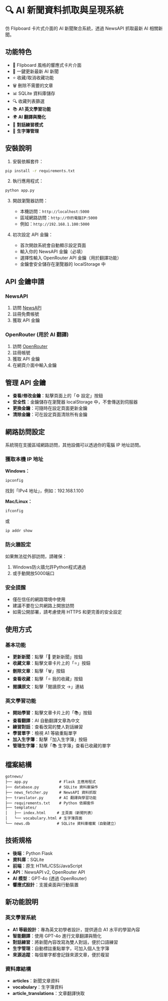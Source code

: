 # 🔍 AI 新聞資料抓取與呈現系統

仿 Flipboard 卡片式介面的 AI 新聞聚合系統，透過 NewsAPI 抓取最新 AI 相關新聞。

## 功能特色

- 📱 Flipboard 風格的響應式卡片介面
- 🔄 一鍵更新最新 AI 新聞
- ⭐ 收藏/取消收藏功能
- 🗑️ 刪除不需要的文章
- 📊 SQLite 資料庫儲存
- 🔍 收藏列表篩選
- 📚 **A1 英文學習功能**
- 🌍 **AI 翻譯與簡化**
- 💬 **對話練習模式**
- 📖 **生字簿管理**

## 安裝說明

1. 安裝依賴套件：
```bash
pip install -r requirements.txt
```

2. 執行應用程式：
```bash
python app.py
```

3. 開啟瀏覽器訪問：
   - 本機訪問：`http://localhost:5000`
   - 區域網路訪問：`http://你的電腦IP:5000`
   - 例如：`http://192.168.1.100:5000`

4. 初次設定 API 金鑰：
   - 首次開啟系統會自動顯示設定頁面
   - 輸入你的 NewsAPI 金鑰（必填）
   - 選擇性輸入 OpenRouter API 金鑰（用於翻譯功能）
   - 金鑰會安全儲存在瀏覽器的 localStorage 中

## API 金鑰申請

### NewsAPI
1. 訪問 [NewsAPI](https://newsapi.org)
2. 註冊免費帳號
3. 獲取 API 金鑰

### OpenRouter (用於 AI 翻譯)
1. 訪問 [OpenRouter](https://openrouter.ai)
2. 註冊帳號
3. 獲取 API 金鑰
4. 在網頁介面中輸入金鑰

## 管理 API 金鑰

- **查看/修改金鑰**：點擊頁面上的「⚙️ 設定」按鈕
- **安全性**：金鑰儲存在瀏覽器 localStorage 中，不會傳送到伺服器
- **更換金鑰**：可隨時在設定頁面更新金鑰
- **清除金鑰**：可在設定頁面清除所有金鑰

## 網路訪問設定

系統現在支援區域網路訪問，其他設備可以透過你的電腦 IP 地址訪問。

### 獲取本機 IP 地址
**Windows：**
```bash
ipconfig
```
找到「IPv4 地址」，例如：192.168.1.100

**Mac/Linux：**
```bash
ifconfig
```
或
```bash
ip addr show
```

### 防火牆設定
如果無法從外部訪問，請確保：
1. Windows防火牆允許Python程式通過
2. 或手動開放5000端口

### 安全提醒
- 僅在信任的網路環境中使用
- 建議不要在公共網路上開放訪問
- 如需公開部署，請考慮使用 HTTPS 和更完善的安全設定

## 使用方式

### 基本功能
- **更新新聞**：點擊「🔄 更新新聞」按鈕
- **收藏文章**：點擊文章卡片上的「⭐」按鈕
- **刪除文章**：點擊「🗑️」按鈕
- **查看收藏**：點擊「⭐ 我的收藏」按鈕
- **閱讀原文**：點擊「閱讀原文 →」連結

### 英文學習功能
- **開始學習**：點擊文章卡片上的「📚」按鈕
- **查看翻譯**：AI 自動翻譯文章為中文
- **練習對話**：查看改寫的雙人對話練習
- **學習單字**：檢視 A1 等級重點單字
- **加入生字簿**：點擊「加入生字簿」按鈕
- **管理生字簿**：點擊「📚 生字簿」查看已收藏的單字

## 檔案結構

```
gotnews/
├── app.py              # Flask 主應用程式
├── database.py         # SQLite 資料庫操作
├── news_fetcher.py     # NewsAPI 資料抓取
├── translator.py       # AI 翻譯與學習功能
├── requirements.txt    # Python 依賴套件
├── templates/
│   ├── index.html     # 主頁面（新聞列表）
│   └── vocabulary.html # 生字簿頁面
└── news.db            # SQLite 資料庫檔案（自動建立）
```

## 技術規格

- **後端**：Python Flask
- **資料庫**：SQLite
- **前端**：原生 HTML/CSS/JavaScript
- **API**：NewsAPI v2, OpenRouter API
- **AI 模型**：GPT-4o (透過 OpenRouter)
- **響應式設計**：支援桌面與行動裝置

## 新功能說明

### 英文學習系統
- **A1 等級設計**：專為英文初學者設計，提供適合 A1 水平的學習內容
- **智能翻譯**：使用 GPT-4o 進行文章翻譯與簡化
- **對話練習**：將新聞內容改寫為雙人對話，便於口語練習
- **生字管理**：自動標註重點單字，可加入個人生字簿
- **來源追蹤**：每個單字都會記錄來源文章，便於複習

### 資料庫結構
- **articles**：新聞文章資料
- **vocabulary**：生字簿資料
- **article_translations**：文章翻譯快取